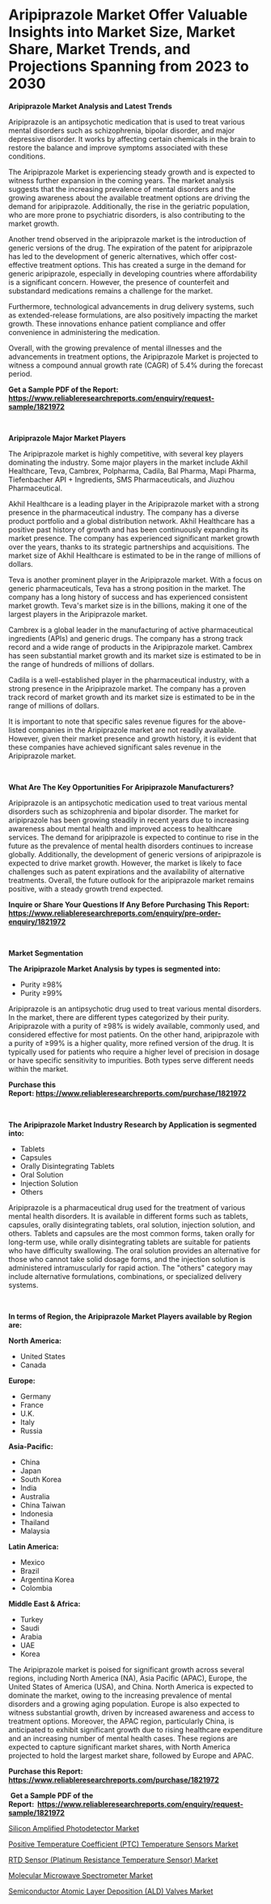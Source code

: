 <p><h1>Aripiprazole Market Offer Valuable Insights into Market Size, Market Share, Market Trends, and Projections Spanning from 2023 to 2030</h1></p><p><strong>Aripiprazole Market Analysis and Latest Trends</strong></p>
<p><p>Aripiprazole is an antipsychotic medication that is used to treat various mental disorders such as schizophrenia, bipolar disorder, and major depressive disorder. It works by affecting certain chemicals in the brain to restore the balance and improve symptoms associated with these conditions.</p><p>The Aripiprazole Market is experiencing steady growth and is expected to witness further expansion in the coming years. The market analysis suggests that the increasing prevalence of mental disorders and the growing awareness about the available treatment options are driving the demand for aripiprazole. Additionally, the rise in the geriatric population, who are more prone to psychiatric disorders, is also contributing to the market growth.</p><p>Another trend observed in the aripiprazole market is the introduction of generic versions of the drug. The expiration of the patent for aripiprazole has led to the development of generic alternatives, which offer cost-effective treatment options. This has created a surge in the demand for generic aripiprazole, especially in developing countries where affordability is a significant concern. However, the presence of counterfeit and substandard medications remains a challenge for the market.</p><p>Furthermore, technological advancements in drug delivery systems, such as extended-release formulations, are also positively impacting the market growth. These innovations enhance patient compliance and offer convenience in administering the medication.</p><p>Overall, with the growing prevalence of mental illnesses and the advancements in treatment options, the Aripiprazole Market is projected to witness a compound annual growth rate (CAGR) of 5.4% during the forecast period.</p></p>
<p><strong>Get a Sample PDF of the Report:&nbsp; <a href="https://www.reliableresearchreports.com/enquiry/request-sample/1821972">https://www.reliableresearchreports.com/enquiry/request-sample/1821972</a></strong></p>
<p>&nbsp;</p>
<p><strong>Aripiprazole Major Market Players</strong></p>
<p><p>The Aripiprazole market is highly competitive, with several key players dominating the industry. Some major players in the market include Akhil Healthcare, Teva, Cambrex, Polpharma, Cadila, Bal Pharma, Mapi Pharma, Tiefenbacher API + Ingredients, SMS Pharmaceuticals, and Jiuzhou Pharmaceutical.</p><p>Akhil Healthcare is a leading player in the Aripiprazole market with a strong presence in the pharmaceutical industry. The company has a diverse product portfolio and a global distribution network. Akhil Healthcare has a positive past history of growth and has been continuously expanding its market presence. The company has experienced significant market growth over the years, thanks to its strategic partnerships and acquisitions. The market size of Akhil Healthcare is estimated to be in the range of millions of dollars.</p><p>Teva is another prominent player in the Aripiprazole market. With a focus on generic pharmaceuticals, Teva has a strong position in the market. The company has a long history of success and has experienced consistent market growth. Teva's market size is in the billions, making it one of the largest players in the Aripiprazole market.</p><p>Cambrex is a global leader in the manufacturing of active pharmaceutical ingredients (APIs) and generic drugs. The company has a strong track record and a wide range of products in the Aripiprazole market. Cambrex has seen substantial market growth and its market size is estimated to be in the range of hundreds of millions of dollars.</p><p>Cadila is a well-established player in the pharmaceutical industry, with a strong presence in the Aripiprazole market. The company has a proven track record of market growth and its market size is estimated to be in the range of millions of dollars.</p><p>It is important to note that specific sales revenue figures for the above-listed companies in the Aripiprazole market are not readily available. However, given their market presence and growth history, it is evident that these companies have achieved significant sales revenue in the Aripiprazole market.</p></p>
<p>&nbsp;</p>
<p><strong>What Are The Key Opportunities For Aripiprazole Manufacturers?</strong></p>
<p><p>Aripiprazole is an antipsychotic medication used to treat various mental disorders such as schizophrenia and bipolar disorder. The market for aripiprazole has been growing steadily in recent years due to increasing awareness about mental health and improved access to healthcare services. The demand for aripiprazole is expected to continue to rise in the future as the prevalence of mental health disorders continues to increase globally. Additionally, the development of generic versions of aripiprazole is expected to drive market growth. However, the market is likely to face challenges such as patent expirations and the availability of alternative treatments. Overall, the future outlook for the aripiprazole market remains positive, with a steady growth trend expected.</p></p>
<p><strong>Inquire or Share Your Questions If Any Before Purchasing This Report: <a href="https://www.reliableresearchreports.com/enquiry/pre-order-enquiry/1821972">https://www.reliableresearchreports.com/enquiry/pre-order-enquiry/1821972</a></strong></p>
<p>&nbsp;</p>
<p><strong>Market Segmentation</strong></p>
<p><strong>The Aripiprazole Market Analysis by types is segmented into:</strong></p>
<p><ul><li>Purity ≥98%</li><li>Purity ≥99%</li></ul></p>
<p><p>Aripiprazole is an antipsychotic drug used to treat various mental disorders. In the market, there are different types categorized by their purity. Aripiprazole with a purity of ≥98% is widely available, commonly used, and considered effective for most patients. On the other hand, aripiprazole with a purity of ≥99% is a higher quality, more refined version of the drug. It is typically used for patients who require a higher level of precision in dosage or have specific sensitivity to impurities. Both types serve different needs within the market.</p></p>
<p><strong>Purchase this Report:&nbsp;<a href="https://www.reliableresearchreports.com/purchase/1821972">https://www.reliableresearchreports.com/purchase/1821972</a></strong></p>
<p>&nbsp;</p>
<p><strong>The Aripiprazole Market Industry Research by Application is segmented into:</strong></p>
<p><ul><li>Tablets</li><li>Capsules</li><li>Orally Disintegrating Tablets</li><li>Oral Solution</li><li>Injection Solution</li><li>Others</li></ul></p>
<p><p>Aripiprazole is a pharmaceutical drug used for the treatment of various mental health disorders. It is available in different forms such as tablets, capsules, orally disintegrating tablets, oral solution, injection solution, and others. Tablets and capsules are the most common forms, taken orally for long-term use, while orally disintegrating tablets are suitable for patients who have difficulty swallowing. The oral solution provides an alternative for those who cannot take solid dosage forms, and the injection solution is administered intramuscularly for rapid action. The "others" category may include alternative formulations, combinations, or specialized delivery systems.</p></p>
<p>&nbsp;</p>
<p><strong>In terms of Region, the Aripiprazole Market Players available by Region are:</strong></p>
<p>
    <p> <strong> North America: </strong>
        <ul>
            <li>United States</li>
            <li>Canada</li>
        </ul>
        </p> 
    <p> <strong> Europe: </strong>
        <ul>
            <li>Germany</li>
            <li>France</li>
            <li>U.K.</li>
            <li>Italy</li>
            <li>Russia</li>
        </ul>
        </p> 
    <p> <strong> Asia-Pacific: </strong>
        <ul>
            <li>China</li>
            <li>Japan</li>
            <li>South Korea</li>
            <li>India</li>
            <li>Australia</li>
            <li>China Taiwan</li>
            <li>Indonesia</li>
            <li>Thailand</li>
            <li>Malaysia</li>
        </ul>
        </p> 
    <p> <strong> Latin America: </strong>
        <ul>
            <li>Mexico</li>
            <li>Brazil</li>
            <li>Argentina Korea</li>
            <li>Colombia</li>
        </ul>
        </p> 
    <p> <strong> Middle East & Africa: </strong>
        <ul>
            <li>Turkey</li>
            <li>Saudi</li>
            <li>Arabia</li>
            <li>UAE</li>
            <li>Korea</li>
        </ul>
    </p>
    </p>
<p><p>The Aripiprazole market is poised for significant growth across several regions, including North America (NA), Asia Pacific (APAC), Europe, the United States of America (USA), and China. North America is expected to dominate the market, owing to the increasing prevalence of mental disorders and a growing aging population. Europe is also expected to witness substantial growth, driven by increased awareness and access to treatment options. Moreover, the APAC region, particularly China, is anticipated to exhibit significant growth due to rising healthcare expenditure and an increasing number of mental health cases. These regions are expected to capture significant market shares, with North America projected to hold the largest market share, followed by Europe and APAC.</p></p>
<p><strong>Purchase this Report: <a href="https://www.reliableresearchreports.com/purchase/1821972">https://www.reliableresearchreports.com/purchase/1821972</a></strong></p>
<p>&nbsp;<strong>Get a Sample PDF of the Report:&nbsp;&nbsp;<a href="https://www.reliableresearchreports.com/enquiry/request-sample/1821972">https://www.reliableresearchreports.com/enquiry/request-sample/1821972</a></strong></p>
<p><strong></strong></p>
<p><p><a href="https://medium.com/@jeromekling1967/silicon-amplified-photodetector-market-size-cagr-trends-2024-2030-a9e117654080">Silicon Amplified Photodetector Market</a></p><p><a href="https://medium.com/@andrewhills1925/positive-temperature-coefficient-ptc-temperature-sensors-market-analysis-and-sze-forecasted-for-21296e8f9c61">Positive Temperature Coefficient (PTC) Temperature Sensors Market</a></p><p><a href="https://medium.com/@leliajewess/rtd-sensor-platinum-resistance-temperature-sensor-market-analysis-its-cagr-market-segmentation-8aa21b869f37">RTD Sensor (Platinum Resistance Temperature Sensor) Market</a></p><p><a href="https://medium.com/@lottiejerde6456/molecular-microwave-spectrometer-market-size-reveals-the-best-marketing-channels-in-global-industry-1a8103c99bda">Molecular Microwave Spectrometer Market</a></p><p><a href="https://medium.com/@darianswift1922/semiconductor-atomic-layer-deposition-ald-valves-market-report-reveals-the-latest-trends-and-f6f8554be913">Semiconductor Atomic Layer Deposition (ALD) Valves Market</a></p></p>